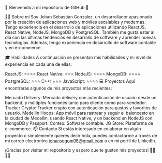 🚀 Bienvenido a mi repositorio de GitHub 🚀

👨‍💻 Sobre mí
Soy Johan Sebastian Gonzalez, un desarrollador apasionado por la creación de aplicaciones web y móviles escalables y modernas. Tengo experiencia en el desarrollo de aplicaciones utilizando ReactJS, React Native, NodeJS, MongoDB y PostgreSQL. También me gusta estar al día con las últimas tendencias en desarrollo de software y aprender nuevas tecnologías. Además, tengo experiencia en desarrollo de software contable y en e-commerce.

🎓 Habilidades
A continuación se presentan mis habilidades y mi nivel de experiencia en cada una de ellas:

ReactJS: ⭐️⭐️⭐️⭐️
React Native: ⭐️⭐️⭐️
NodeJS: ⭐️⭐️⭐️⭐️
MongoDB: ⭐️⭐️⭐️⭐️
PostgreSQL: ⭐️⭐️⭐️
C++: ⭐️⭐️⭐️
JavaScript: ⭐️⭐️⭐️⭐️
💻 Proyectos
Aquí encontrarás algunos de mis proyectos más recientes:

Mercado Delivery: Mercado delivery con autenticación de usuario desde un backend, y múltiples funciones tanto para cliente como para vendedor.
Tracker Crypto: Tracker crypto con autenticación para gustos y favoritos de usuario.
Medellin Hoops: App móvil para rastrear y seguir el baloncesto en la ciudad de Medellín, usando React Native, y un backend en NodeJS con MongoDB y Passport.
Conteo: Software contable.
JG Store: Plataforma de e-commerce.
📫 Contacto
Si estás interesado en colaborar en algún proyecto o simplemente quieres decir hola, puedes contactarme a través de mi correo electrónico johansegom08@gmail.com o en mi perfil de LinkedIn.

¡Gracias por visitar mi repositorio y espero que te gusten mis proyectos! 👨‍💻👩‍💻
